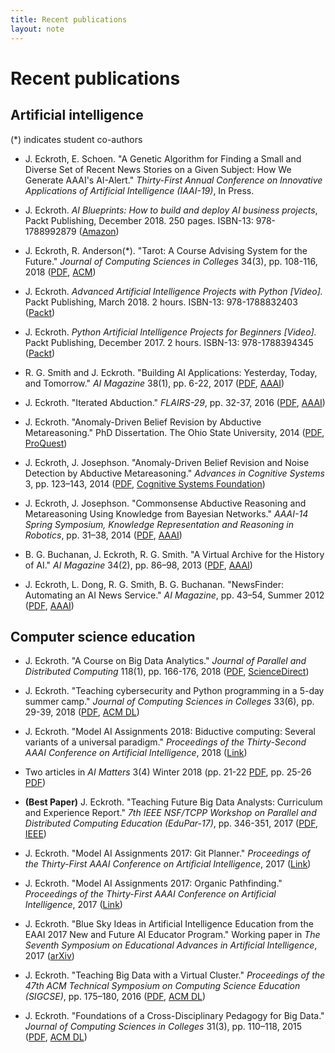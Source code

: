 ```yaml
---
title: Recent publications
layout: note
---
```


# Recent publications

## Artificial intelligence

(\*) indicates student co-authors

- J. Eckroth, E. Schoen. "A Genetic Algorithm for Finding a Small and Diverse Set of Recent News Stories on a Given Subject: How We Generate AAAI's AI-Alert." *Thirty-First Annual Conference on Innovative Applications of Artificial Intelligence (IAAI-19)*, In Press.

- J. Eckroth. *AI Blueprints: How to build and deploy AI business projects*, Packt Publishing, December 2018. 250 pages. ISBN-13: 978-1788992879 ([Amazon](https://www.amazon.com/dp/1788992873))

- J. Eckroth, R. Anderson(\*). "Tarot: A Course Advising System for the Future." *Journal of Computing Sciences in Colleges* 34(3), pp. 108-116, 2018 ([PDF](../downloads/eckroth-anderson-ccsc-e-2018-tarot.pdf), [ACM](https://dl.acm.org/citation.cfm?id=3306481))

- J. Eckroth. *Advanced Artificial Intelligence Projects with Python [Video].* Packt Publishing, March 2018. 2 hours. ISBN-13: 978-1788832403 ([Packt](https://www.packtpub.com/big-data-and-business-intelligence/advanced-artificial-intelligence-projects-python-video))

- J. Eckroth. *Python Artificial Intelligence Projects for Beginners [Video].* Packt Publishing, December 2017. 2 hours. ISBN-13: 978-1788394345 ([Packt](https://www.packtpub.com/big-data-and-business-intelligence/python-artificial-intelligence-projects-beginners-video))

- R. G. Smith and J. Eckroth. "Building AI Applications: Yesterday, Today, and Tomorrow." *AI Magazine* 38(1), pp. 6-22, 2017 ([PDF](../downloads/smith-eckroth-2017.pdf), [AAAI](https://www.aaai.org/ojs/index.php/aimagazine/article/view/2709))

- J. Eckroth. "Iterated Abduction." *FLAIRS-29*, pp. 32-37, 2016 ([PDF](../downloads/eckroth-iterated-abduction-flairs-29.pdf), [AAAI](http://www.aaai.org/ocs/index.php/FLAIRS/FLAIRS16/paper/viewPaper/12981))

- J. Eckroth. "Anomaly-Driven Belief Revision by Abductive Metareasoning." PhD Dissertation. The Ohio State University, 2014 ([PDF](../downloads/eckroth-thesis.pdf), [ProQuest](https://search.proquest.com/openview/5e105a45df5a70783aa14cf02e2e68cf/1?pq-origsite=gscholar&cbl=18750&diss=y))

- J. Eckroth, J. Josephson. "Anomaly-Driven Belief Revision and Noise Detection by Abductive Metareasoning." *Advances in Cognitive Systems* 3, pp. 123–143, 2014 ([PDF](http://cogsys.org/pdf/paper-9-3-24.pdf), [Cognitive Systems Foundation](http://www.cogsys.org/paper/paper-9-3-24))

- J. Eckroth, J. Josephson. "Commonsense Abductive Reasoning and Metareasoning Using Knowledge from Bayesian Networks." *AAAI-14 Spring Symposium, Knowledge Representation and Reasoning in Robotics*, pp. 31–38, 2014 ([PDF](../downloads/eckroth-aaai-2014-spring-symposium.pdf), [AAAI](http://www.aaai.org/ocs/index.php/SSS/SSS14/paper/viewPaper/7735))

- B. G. Buchanan, J. Eckroth, R. G. Smith. "A Virtual Archive for the History of AI." *AI Magazine* 34(2), pp. 86–98, 2013 ([PDF](../downloads/buchanan-et-al-2013.pdf), [AAAI](http://www.aaai.org/ojs/index.php/aimagazine/article/view/2455))

- J. Eckroth, L. Dong, R. G. Smith, B. G. Buchanan. "NewsFinder: Automating an AI News Service." *AI Magazine*, pp. 43–54, Summer 2012 ([PDF](../downloads/eckroth-et-al-2012.pdf), [AAAI](http://aaai.org/ojs/index.php/aimagazine/article/view/2406))

## Computer science education

- J. Eckroth. "A Course on Big Data Analytics." *Journal of Parallel and Distributed Computing* 118(1), pp. 166-176, 2018 ([PDF](../downloads/eckroth2018course.pdf), [ScienceDirect](https://www.sciencedirect.com/science/article/pii/S0743731518300972))

- J. Eckroth. "Teaching cybersecurity and Python programming in a 5-day summer camp." *Journal of Computing Sciences in Colleges* 33(6), pp. 29-39, 2018 ([PDF](../downloads/eckroth-ccsc-ne-2018-cybersecurity-summer-camp.pdf), [ACM DL](https://dl.acm.org/citation.cfm?id=3205196))

- J. Eckroth. "Model AI Assignments 2018: Biductive computing: Several variants of a universal paradigm." *Proceedings of the Thirty-Second AAAI Conference on Artificial Intelligence*, 2018 ([Link](http://modelai.gettysburg.edu/2018/biductive/index.html))

- Two articles in *AI Matters* 3(4) Winter 2018 (pp. 21-22 [PDF](https://sigai.acm.org/static/aimatters/3-4/AIMatters-3-4-06-Eckroth.pdf), pp. 25-26 [PDF](https://sigai.acm.org/static/aimatters/3-4/AIMatters-3-4-07-Eaton.pdf))

- **(Best Paper)** J. Eckroth. "Teaching Future Big Data Analysts: Curriculum and Experience Report." *7th IEEE NSF/TCPP Workshop on Parallel and Distributed Computing Education (EduPar-17)*, pp. 346-351, 2017 ([PDF](../downloads/eckroth-edupar-17.pdf), [IEEE](http://ieeexplore.ieee.org/abstract/document/7965066/))

- J. Eckroth. "Model AI Assignments 2017: Git Planner." *Proceedings of the Thirty-First AAAI Conference on Artificial Intelligence*, 2017 ([Link](http://modelai.gettysburg.edu/2017/gitplanner/index.html))

- J. Eckroth. "Model AI Assignments 2017: Organic Pathfinding." *Proceedings of the Thirty-First AAAI Conference on Artificial Intelligence*, 2017 ([Link](http://modelai.gettysburg.edu/2017/pathfinding/index.html)) 

- J. Eckroth. "Blue Sky Ideas in Artificial Intelligence Education from the EAAI 2017 New and Future AI Educator Program." Working paper in *The Seventh Symposium on Educational Advances in Artificial Intelligence*, 2017 ([arXiv](https://arxiv.org/abs/1702.00137))

- J. Eckroth. "Teaching Big Data with a Virtual Cluster." *Proceedings of the 47th ACM Technical Symposium on Computing Science Education (SIGCSE)*, pp. 175–180, 2016 ([PDF](../downloads/eckroth-sigcse-2016.pdf), [ACM DL](http://dl.acm.org/citation.cfm?id=2844651))

- J. Eckroth. "Foundations of a Cross-Disciplinary Pedagogy for Big Data." *Journal of Computing Sciences in Colleges* 31(3), pp. 110–118, 2015 ([PDF](../downloads/eckroth-big-data-pedagogy-ccsc-eastern-2015-final.pdf), [ACM DL](http://dl.acm.org/citation.cfm?id=2835394))



